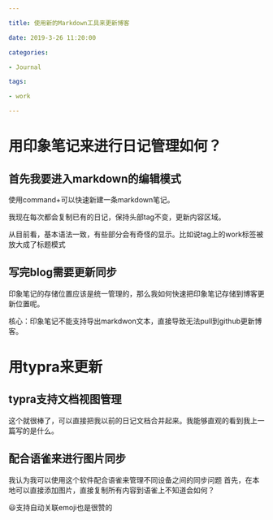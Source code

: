 ```yaml
---

title: 使用新的Markdown工具来更新博客 

date: 2019-3-26 11:20:00 

categories: 

- Journal

tags: 

- work

---
```



# 用印象笔记来进行日记管理如何？

## 首先我要进入markdown的编辑模式

使用command+可以快速新建一条markdown笔记。 

我现在每次都会复制已有的日记，保持头部tag不变，更新内容区域。 

从目前看，基本语法一致，有些部分会有奇怪的显示。比如说tag上的work标签被放大成了标题模式 

## 写完blog需要更新同步

印象笔记的存储位置应该是统一管理的，那么我如何快速把印象笔记存储到博客更新位置呢。 



核心：印象笔记不能支持导出markdwon文本，直接导致无法pull到github更新博客。



# 用typra来更新
## typra支持文档视图管理

这个就很棒了，可以直接把我以前的日记文档合并起来。我能够直观的看到我上一篇写的是什么。
## 配合语雀来进行图片同步
我认为我可以使用这个软件配合语雀来管理不同设备之间的同步问题
首先，在本地可以直接添加图片，直接复制所有内容到语雀上不知道会如何？


:smiley:支持自动关联emoji也是很赞的

